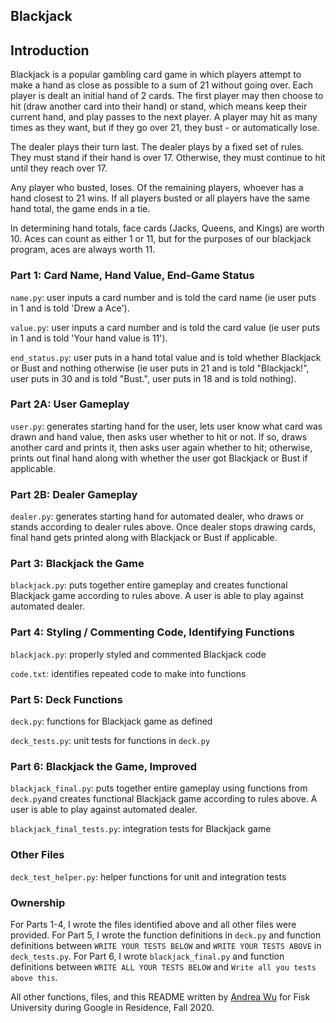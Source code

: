 ## Blackjack

## Introduction
Blackjack is a popular gambling card game in which players attempt to make a hand as close as possible to a sum of 21 without going over.
Each player is dealt an initial hand of 2 cards. The first player may then choose to hit (draw another card into their hand) or stand, which means keep their current hand, and play passes to the next player. A player may hit as many times as they want, but if they go over 21, they bust - or automatically lose.

The dealer plays their turn last. The dealer plays by a fixed set of rules. They must stand if their hand is over 17. Otherwise, they must continue to hit until they reach over 17.

Any player who busted, loses. Of the remaining players, whoever has a hand closest to 21 wins. If all players busted or all players have the same hand total, the game ends in a tie.

In determining hand totals, face cards (Jacks, Queens, and Kings) are worth 10. Aces can count as either 1 or 11, but for the purposes of our blackjack program, aces are always worth 11.

### Part 1: Card Name, Hand Value, End-Game Status
`name.py`: user inputs a card number and is told the card name (ie user puts in 1 and is told 'Drew a Ace').

`value.py`: user inputs a card number and is told the card value (ie user puts in 1 and is told 'Your hand value is 11').

`end_status.py`: user puts in a hand total value and is told whether Blackjack or Bust and nothing otherwise (ie user puts in 21 and is told "Blackjack!", user puts in 30 and is told "Bust.", user puts in 18 and is told nothing).

### Part 2A: User Gameplay
`user.py`: generates starting hand for the user, lets user know what card was drawn and hand value, then asks user whether to hit or not. If so, draws another card and prints it, then asks user again whether to hit; otherwise, prints out final hand along with whether the user got Blackjack or Bust if applicable.

### Part 2B: Dealer Gameplay
`dealer.py`: generates starting hand for automated dealer, who draws or stands according to dealer rules above. Once dealer stops drawing cards, final hand gets printed along with Blackjack or Bust if applicable.

### Part 3: Blackjack the Game
`blackjack.py`: puts together entire gameplay and creates functional Blackjack game according to rules above. A user is able to play against automated dealer.

### Part 4: Styling / Commenting Code, Identifying Functions
`blackjack.py`: properly styled and commented Blackjack code

`code.txt`: identifies repeated code to make into functions

### Part 5: Deck Functions
`deck.py`: functions for Blackjack game as defined

`deck_tests.py`: unit tests for functions in `deck.py`

### Part 6: Blackjack the Game, Improved
`blackjack_final.py`: puts together entire gameplay using functions from `deck.py`and creates functional Blackjack game according to rules above. A user is able to play against automated dealer.

`blackjack_final_tests.py`: integration tests for Blackjack game

### Other Files
`deck_test_helper.py`: helper functions for unit and integration tests

### Ownership
For Parts 1-4, I wrote the files identified above and all other files were provided. For Part 5, I wrote the function definitions in `deck.py` and function definitions between `WRITE YOUR TESTS BELOW` and `WRITE YOUR TESTS ABOVE` in `deck_tests.py`. For Part 6, I wrote `blackjack_final.py` and function definitions between `WRITE ALL YOUR TESTS BELOW` and `Write all you tests above this`.

All other functions, files, and this README written by [Andrea Wu](https://github.com/andreaowu) for Fisk University during Google in Residence, Fall 2020.
